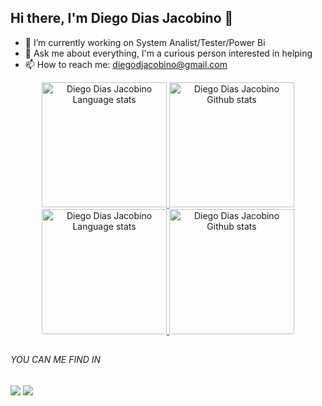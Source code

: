 ## Hi there, I'm Diego Dias Jacobino 👋

- 🔭 I’m currently working on System Analist/Tester/Power Bi
- 💬 Ask me about everything, I'm a curious person interested in helping
- 📫 How to reach me: diegodjacobino@gmail.com

<div align="center"> 
<a href="https://github.com/anuraghazra/github-readme-stats#gh-light-mode-only">
<img height=200 src="https://github-readme-stats-git-masterrstaa-rickstaa.vercel.app/api/top-langs/?username=caioguge&layout=compact&langs_count=10&hide_border=true&include_orgs=true&theme=dark&bg_color=000000#gh-light-mode-only" alt="Diego Dias Jacobino Language stats" />
</a>
<a href="https://github.com/anuraghazra/github-readme-stats#gh-light-mode-only">
<img height=200 src="https://github-readme-stats-git-masterrstaa-rickstaa.vercel.app/api?username=caioguge&show_icons=true&count_private=true&line_height=28&hide_border=true&card_width=400&include_all_commits=true&include_orgs=true&exclude_repo=github-readme-stats&theme=dark&bg_color=000000#gh-light-mode-only" alt="Diego Dias Jacobino Github stats" />
</a>
</div>

<!-- Dark Mode -->
<div align="center"> 
<a href="https://github.com/anuraghazra/github-readme-stats#gh-dark-mode-only">
<img height=200 src="https://github-readme-stats-git-masterrstaa-rickstaa.vercel.app/api/top-langs/?username=caioguge&layout=compact&langs_count=10&hide_border=true&include_orgs=true&theme=dark&bg_color=000000#gh-dark-mode-only" alt="Diego Dias Jacobino Language stats" />
</a>
<a href="https://github.com/anuraghazra/github-readme-stats#gh-dark-mode-only">
<img height=200 src="https://github-readme-stats-git-masterrstaa-rickstaa.vercel.app/api?username=caioguge&show_icons=true&count_private=true&line_height=28&hide_border=true&card_width=400&include_all_commits=true&include_orgs=true&exclude_repo=github-readme-stats&theme=dark&bg_color=000000#gh-dark-mode-only" alt="Diego Dias Jacobino Github stats" />
</a>
</div>

##

###### YOU CAN ME FIND IN

<div>
 <a href="https://www.linkedin.com/in/diegojacobino/" target="_blank"><img src="https://img.shields.io/badge/-LinkedIn-%230077B5?style=for-the-badge&logo=linkedin&logoColor=white"></a> 
  <a href = "mailto:caioguge@gmail.com" target="_blank"><img src="https://img.shields.io/badge/-Gmail-%23333?style=for-the-badge&logo=gmail&logoColor=white" ></a>
</div>
